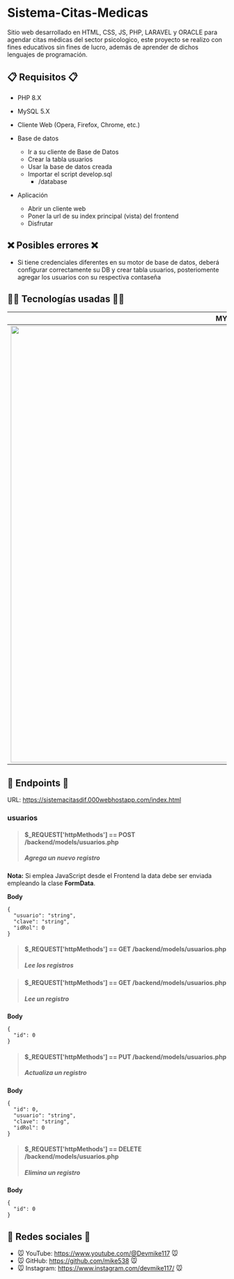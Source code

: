 # Sistema-Citas-Medicas
Sitio web desarrollado en HTML, CSS, JS, PHP, LARAVEL y ORACLE para agendar citas médicas del sector psicologico, este proyecto se realizo con fines educativos sin fines de lucro, además de aprender de dichos lenguajes de programación.

## 📋 Requisitos 📋
- PHP 8.X
- MySQL 5.X
- Cliente Web (Opera, Firefox, Chrome, etc.)

- Base de datos
  - Ir a su cliente de Base de Datos
  - Crear la tabla usuarios
  - Usar la base de datos creada
  - Importar el script develop.sql
    - /database 

- Aplicación
  - Abrir un cliente web
  - Poner la url de su index principal (vista) del frontend
  - Disfrutar
  
## ❌ Posibles errores ❌
- Si tiene credenciales diferentes en su motor de base de datos, deberá configurar correctamente su DB y crear tabla usuarios, posteriomente agregar los usuarios con su respectiva contaseña

## 👨‍💻 Tecnologías usadas 👨‍💻
| MYSQL | PHP | Bootstrap |
| --- | --- |--- |
| <img src="https://d1.awsstatic.com/asset-repository/products/amazon-rds/1024px-MySQL.ff87215b43fd7292af172e2a5d9b844217262571.png" width="1000"/> | <img src="https://upload.wikimedia.org/wikipedia/commons/2/27/PHP-logo.svg" width="1000"/> | <img src="https://upload.wikimedia.org/wikipedia/commons/thumb/b/b2/Bootstrap_logo.svg/1200px-Bootstrap_logo.svg.png" width="1000px"/> |

## 🔗 Endpoints 🔗

URL: https://sistemacitasdif.000webhostapp.com/index.html
### **usuarios**

> #### $_REQUEST['httpMethods'] == POST /backend/models/usuarios.php
> ##### Agrega un nuevo registro
**Nota:** Si emplea JavaScript desde el Frontend la data debe ser enviada empleando la clase **FormData**.

**Body**
```
{
  "usuario": "string",
  "clave": "string",
  "idRol": 0
}
```

> #### $_REQUEST['httpMethods'] == GET /backend/models/usuarios.php
> ##### Lee los registros

> #### $_REQUEST['httpMethods'] == GET /backend/models/usuarios.php
> ##### Lee un registro

**Body**
```
{
  "id": 0
}
```

> #### $_REQUEST['httpMethods'] == PUT /backend/models/usuarios.php
> ##### Actualiza un registro

**Body**
```
{
  "id": 0,
  "usuario": "string",
  "clave": "string",
  "idRol": 0
}
```

> #### $_REQUEST['httpMethods'] == DELETE /backend/models/usuarios.php
> ##### Elimina un registro

**Body**
```
{
  "id": 0
}
```

## 🤗 Redes sociales 🤗
- 🐭 YouTube: https://www.youtube.com/@Devmike117 🐭
- 🐭 GitHub: https://github.com/mike538 🐭
- 🐭 Instagram: https://www.instagram.com/devmike117/ 🐭
